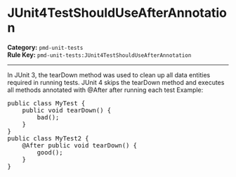 # JUnit4TestShouldUseAfterAnnotation
**Category:** `pmd-unit-tests`<br/>
**Rule Key:** `pmd-unit-tests:JUnit4TestShouldUseAfterAnnotation`<br/>


-----

In JUnit 3, the tearDown method was used to clean up all data entities required in running tests.
JUnit 4 skips the tearDown method and executes all methods annotated with @After after running each test Example:
<pre>
public class MyTest {
    public void tearDown() {
        bad();
    }
}
public class MyTest2 {
    @After public void tearDown() {
        good();
    }
}
</pre>
